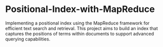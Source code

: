 # Positional-Index-with-MapReduce
Implementing a positional index using the MapReduce framework for efficient text search and retrieval. This project aims to build an index that captures the positions of terms within documents to support advanced querying capabilities.
